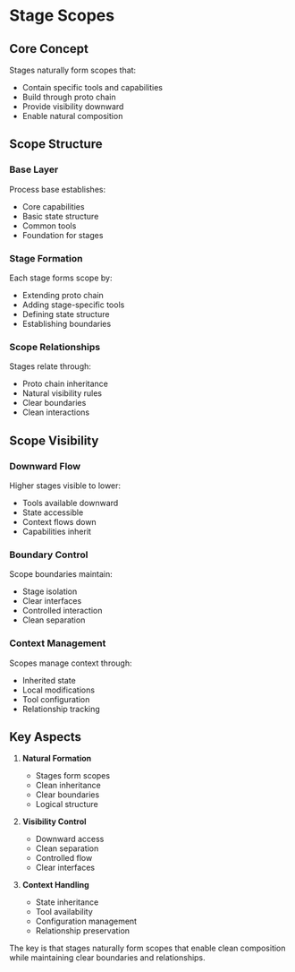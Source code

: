 # Stage Scopes

## Core Concept

Stages naturally form scopes that:
- Contain specific tools and capabilities
- Build through proto chain
- Provide visibility downward
- Enable natural composition

## Scope Structure

### Base Layer
Process base establishes:
- Core capabilities
- Basic state structure
- Common tools
- Foundation for stages

### Stage Formation
Each stage forms scope by:
- Extending proto chain
- Adding stage-specific tools
- Defining state structure
- Establishing boundaries

### Scope Relationships
Stages relate through:
- Proto chain inheritance
- Natural visibility rules
- Clear boundaries
- Clean interactions

## Scope Visibility

### Downward Flow
Higher stages visible to lower:
- Tools available downward
- State accessible
- Context flows down
- Capabilities inherit

### Boundary Control
Scope boundaries maintain:
- Stage isolation
- Clear interfaces
- Controlled interaction
- Clean separation

### Context Management
Scopes manage context through:
- Inherited state
- Local modifications
- Tool configuration
- Relationship tracking

## Key Aspects

1. **Natural Formation**
   - Stages form scopes
   - Clean inheritance
   - Clear boundaries
   - Logical structure

2. **Visibility Control**
   - Downward access
   - Clean separation
   - Controlled flow
   - Clear interfaces

3. **Context Handling**
   - State inheritance
   - Tool availability
   - Configuration management
   - Relationship preservation

The key is that stages naturally form scopes that enable clean composition while maintaining clear boundaries and relationships.